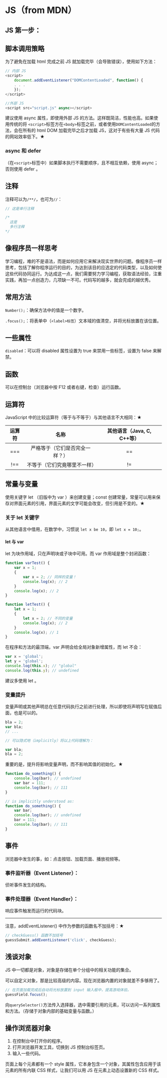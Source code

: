 # JS（from MDN）

## JS 第一步：

## 脚本调用策略

为了避免在加载 html 完成之前 JS 就加载完毕（会导致错误），使用如下方法：

```javascript
// 内部 JS
<script>
    document.addEventListener("DOMContentLoaded", function() {
    . . .
    });
</script>

//外部 JS
<script src="script.js" async></script>
```

建议使用 async 属性，即使用外部 JS 的方法。这样既简洁，性能也高。如果使用传统的将 `<script>`标签方在`<body>`标签之前，或者使用`DOMContentLoaded`的方法，会在所有的 html DOM 加载完毕之后才加载 JS，这对于有些有大量 JS 代码的网站效率低下。★

### async 和 defer

（在`<script>`标签中）如果脚本执行不需要顺序，且不相互依赖，使用 async；否则使用 defer 。

## 注释

注释可以为`/**/`，也可为`//`：

```js
// 这是单行注释

/*
  这是
  多行注释
*/
```

## 像程序员一样思考

学习编程，难的不是语法，而是如何应用它来解决现实世界的问题。像程序员一样思考，包括了解你程序运行的目的，为达到该目的应选定的代码类型，以及如何使这些代码协同运行。为达成这一点，我们需要努力学习编程，获取语法经验，注重实践，再加一点创造力，几项缺一不可。代码写的越多，就会完成的越优秀。

## 常用方法

`Number();`：确保方法中的值是一个数字。

`.focus();`：将表单中（`<label>标签`）文本域的值清空，并将光标放置在该位置。

## 一些属性

`disabled`：可以将 disabled 属性设置为 true 来禁用一些标签，设置为 false 来解禁。

## 函数

可以在控制台（浏览器中按 F12 或者右键，检查）运行函数。

## 运算符

JavaScript 中的比较运算符（等于与不等于）与其他语言不大相同：★

| 运算符 |              名称              | 其他语言（Java, C, C++等） |
| :----: | :----------------------------: | :------------------------: |
|  ===   | 严格等于（它们是否完全一样？） |             ==             |
|  !==   |  不等于（它们究竟哪里不一样）  |             !=             |

## 常量与变量

使用关键字 let （旧版中为 var ）来创建变量；const 创建常量，常量可以用来保存对界面元素的引用，界面元素的文字可能会改变，但引用是不变的。★

### 关于 let 关键字

从其他语言中借用，在数学中，习惯说 `let x be 10`，即 `let x = 10;`。

#### let 与 var

let 为块作用域，只在声明块或子块中可用。而 var 作用域是整个封闭函数：

```js
function varTest() {
    var x = 1;
    {
        var x = 2; // 同样的变量！
        console.log(x); // 2
    }
    console.log(x); // 2
}

function letTest() {
    let x = 1;
    {
        let x = 2; // 不同的变量
        console.log(x); // 2
    }
    console.log(x); // 1
}
```

在程序和方法的最顶端，var 声明会给全局对象新增属性，而 let 不会：

```js
var x = 'global';
let y = 'global';
console.log(this.x); // "global"
console.log(this.y); // undefined
```

建议多使用 let 。

### 变量提升

变量声明或其他声明总在任意代码执行之前进行处理，所以即使将声明写在赋值后面，也是可以的。

```js
bla = 2;
var bla;
// ...

// 可以隐式地（implicitly）将以上代码理解为：

var bla;
bla = 2;
```

重要的是，提升将影响变量声明，而不影响其值的初始化。★

```js
function do_something() {
	console.log(bar); // undefined
	var bar = 111;
	console.log(bar); // 111
}

// is implicitly understood as:
function do_something() {
	var bar;
	console.log(bar); // undefined
	bar = 111;
	console.log(bar); // 111
}
```

## 事件

浏览器中发生的事，如：点击按钮、加载页面、播放视频等。

### 事件监听器（Event Listener）：

侦听事件发生的结构。

### 事件处理器（Event Handler）：

响应事件触发而运行的代码块。

---

注意，addEventListener() 中作为参数的函数名不加括号：★

```js
// checkGuess() 函数不加括号
guessSubmit.addEventListener('click', checkGuess);
```

## 浅谈对象

JS 中一切都是对象，对象是存储在单个分组中的相关功能的集合。

可以自定义对象，那是比较高级的内容。现在浏览器内置的对象就差不多够用了。

```js
// 在页面加载完成后自动将光标放置到 input 输入框中，提高游戏体验。
guessField.focus();
```

向`querySelector()`方法传入选择器，选中需要引用的元素，可以访问一系列属性和方法。（存储于对象内部的基础变量与函数。）

## 操作浏览器对象

1. 在控制台中打开你的程序。
2. 打开浏览器开发工具，切换到 JS 控制台标签页。
3. 输入一些代码。

页面上每个元素都有一个 style 属性，它本身包含一个对象，其属性包含应用于该元素的所有内联 CSS 样式，让我们可以用 JS 在元素上动态设置新的 CSS 样式。











